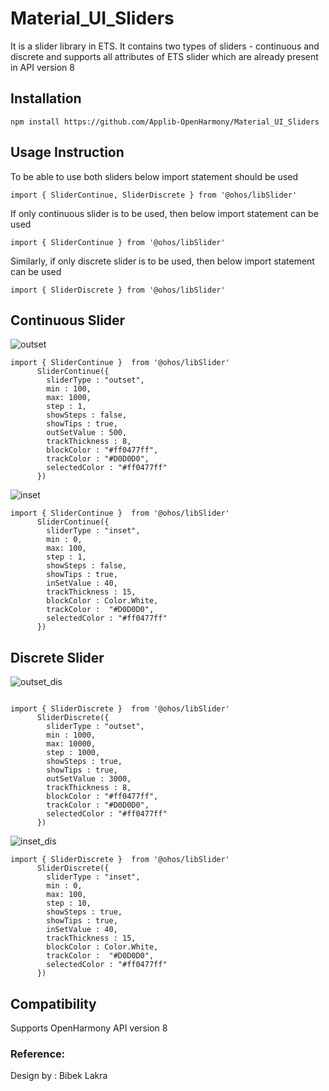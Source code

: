 # Material_UI_Sliders

It is a slider library in ETS. It contains two types of sliders - continuous and discrete and supports all attributes of ETS slider which are already present in API version 8

## Installation

```npm install https://github.com/Applib-OpenHarmony/Material_UI_Sliders```

## Usage Instruction
To be able to use both sliders below import statement should be used
```ets
import { SliderContinue, SliderDiscrete } from '@ohos/libSlider'
```
If only continuous slider is to be used, then below import statement can be used
```ets
import { SliderContinue } from '@ohos/libSlider'
```
Similarly, if only discrete slider is to be used, then below import statement can be used
```ets
import { SliderDiscrete } from '@ohos/libSlider'
```

## Continuous Slider

![outset](https://github.com/BibekLakra91/Material_UI_Sliders/blob/main/screenshot/outsetSlider.png)
```ets
import { SliderContinue }  from '@ohos/libSlider'
      SliderContinue({
        sliderType : "outset",
        min : 100,
        max: 1000,
        step : 1,
        showSteps : false,
        showTips : true,
        outSetValue : 500,
        trackThickness : 8,
        blockColor : "#ff0477ff",
        trackColor : "#D0D0D0",
        selectedColor : "#ff0477ff"
      })
```

![inset](https://github.com/BibekLakra91/Material_UI_Sliders/blob/main/screenshot/insetSlider.png)
```ets
import { SliderContinue }  from '@ohos/libSlider'
      SliderContinue({
        sliderType : "inset",
        min : 0,
        max: 100,
        step : 1,
        showSteps : false,
        showTips : true,
        inSetValue : 40,
        trackThickness : 15,
        blockColor : Color.White,
        trackColor :  "#D0D0D0",
        selectedColor : "#ff0477ff"
      })
```

## Discrete Slider

![outset_dis](https://github.com/BibekLakra91/Material_UI_Sliders/blob/main/screenshot/outsetSlider_dis.png)
```ets

import { SliderDiscrete }  from '@ohos/libSlider'
      SliderDiscrete({
        sliderType : "outset",
        min : 1000,
        max: 10000,
        step : 1000,
        showSteps : true,
        showTips : true,
        outSetValue : 3000,
        trackThickness : 8,
        blockColor : "#ff0477ff",
        trackColor : "#D0D0D0",
        selectedColor : "#ff0477ff"
      })
```

![inset_dis](https://github.com/BibekLakra91/Material_UI_Sliders/blob/main/screenshot/insetSlider_dis.png)
```ets
import { SliderDiscrete }  from '@ohos/libSlider'
      SliderDiscrete({
        sliderType : "inset",
        min : 0,
        max: 100,
        step : 10,
        showSteps : true,
        showTips : true,
        inSetValue : 40,
        trackThickness : 15,
        blockColor : Color.White,
        trackColor :  "#D0D0D0",
        selectedColor : "#ff0477ff"
      })
```

## Compatibility
Supports OpenHarmony API version 8

### Reference:
Design by : Bibek Lakra
